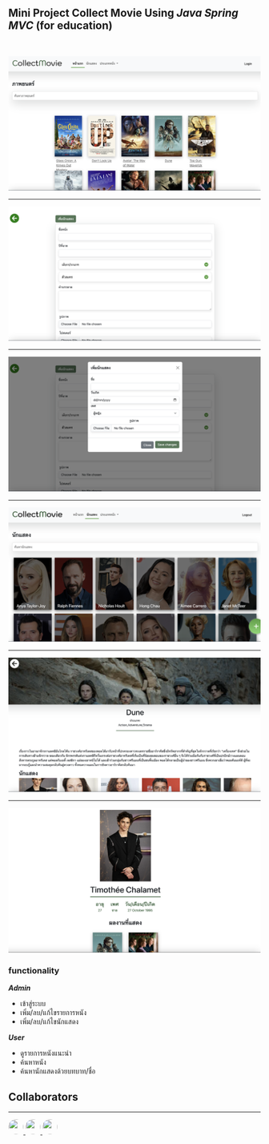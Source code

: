 ## **Mini Project Collect Movie Using ***Java Spring MVC*** (for education)**
<br>

[![image ](./image_readme/1.png)](https://github.com/chaiyodcymg/JavaSpring_MovieCollections)

<hr>

[![image ](./image_readme/2.png)](https://github.com/chaiyodcymg/JavaSpring_MovieCollections)

<hr>

[![image ](./image_readme/3.png)](https://github.com/chaiyodcymg/JavaSpring_MovieCollections)

<hr>

[![image ](./image_readme/4.png)](https://github.com/chaiyodcymg/JavaSpring_MovieCollections)

<hr>

[![image ](./image_readme/5.png)](https://github.com/chaiyodcymg/JavaSpring_MovieCollections)

<hr>

[![image ](./image_readme/6.png)](https://github.com/chaiyodcymg/JavaSpring_MovieCollections)


### **functionality**
***Admin***
* เข้าสู่ระบบ
* เพิ่ม/ลบ/แก้ไขรายการหนัง
* เพิ่ม/ลบ/แก้ไขนักแสดง

***User***

* ดูรายการหนังแนะนำ
* ค้นหาหนัง
* ค้นหานักแสดงด้วยบทบาท/ชื่อ


## Collaborators
<hr>

<a href="https://github.com/hoimalangpoo">
<img src="https://avatars.githubusercontent.com/u/99596478?size=20" width="30" height="30" style="border-radius: 50px;" class="zoom"/>
</a>
<a href="https://github.com/orninpp">
<img src="https://avatars.githubusercontent.com/u/101373657?v=4" width="30" height="30" style="border-radius: 50px;"/>
</a>
<a href="https://github.com/Waiwitz">
<img src="https://avatars.githubusercontent.com/u/99977023?v=4" width="30" height="30" style="border-radius: 50px;"/>
</a>

